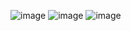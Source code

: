 ![image](https://github.com/songsungwoo97/automateX/assets/59758042/b1b28179-c31c-4aad-b866-32d36644217a)
![image](https://github.com/songsungwoo97/automateX/assets/59758042/c35b5627-b224-4845-b41c-5586db21e170)
![image](https://github.com/songsungwoo97/automateX/assets/59758042/95498243-81e9-4442-8ac7-d1c32ab8b0b2)
